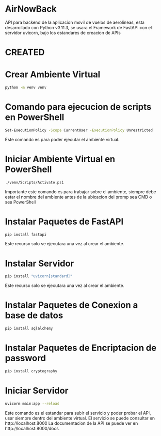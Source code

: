 # AirNowBack
API para backend de la aplicacion movil de vuelos de aerolineas, esta desarrollado con Python v3.11.3,
se usara el Framework de FastAPI con el servidor uvicorn, bajo los estandares de creacion de APIs

# CREATED

# Crear Ambiente Virtual
```sh
python -m venv venv
```

# Comando para ejecucion de scripts en PowerShell
```sh
Set-ExecutionPolicy -Scope CurrentUser -ExecutionPolicy Unrestricted
```
Este comando es para poder ejecutar el ambiente virtual.

# Iniciar Ambiente Virtual en PowerShell
```sh
./venv/Scripts/Activate.ps1
```
Importante este comando es para trabajar sobre el ambiente, 
siempre debe estar el nombre del ambiente antes de la ubicacion 
del promp sea CMD o sea PowerShell

# Instalar Paquetes de FastAPI
```sh
pip install fastapi 
```
Este recurso solo se ejecutara una vez al crear el ambiente.

# Instalar Servidor 
```sh 
pip install "uvicorn[standard]"
```
Este recurso solo se ejecutara una vez al crear el ambiente.

# Instalar Paquetes de Conexion a base de datos
```sh 
pip install sqlalchemy
```

# Instalar Paquetes de Encriptacion de password
```sh
pip install cryptography
```

# Iniciar Servidor
```sh 
uvicorn main:app --reload
```
Este comando es el estandar para subir el servicio y poder probar el API,
usar siempre dentro del ambiente virtual. 
El servicio se puede consultar en http://localhost:8000 
La documentacion de la API se puede ver en http://localhost:8000/docs